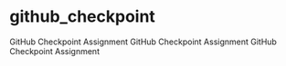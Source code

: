 # github_checkpoint
GitHub Checkpoint Assignment
GitHub Checkpoint Assignment
GitHub Checkpoint Assignment
